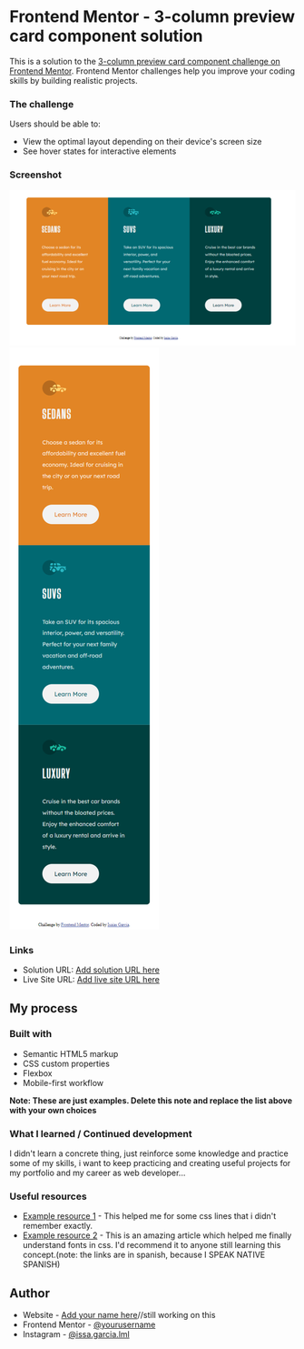# Frontend Mentor - 3-column preview card component solution

This is a solution to the [3-column preview card component challenge on Frontend Mentor](https://www.frontendmentor.io/challenges/3column-preview-card-component-pH92eAR2-). Frontend Mentor challenges help you improve your coding skills by building realistic projects. 

### The challenge

Users should be able to:

- View the optimal layout depending on their device's screen size
- See hover states for interactive elements

### Screenshot

![](./desktop-capture.png)
![](./smart-capture.png)

### Links

- Solution URL: [Add solution URL here](https://your-solution-url.com)
- Live Site URL: [Add live site URL here](https://your-live-site-url.com)

## My process

### Built with

- Semantic HTML5 markup
- CSS custom properties
- Flexbox
- Mobile-first workflow


**Note: These are just examples. Delete this note and replace the list above with your own choices**

### What I learned / Continued development
  I didn't learn a concrete thing, just reinforce some knowledge and practice some of my skills, i want to keep practicing and creating useful projects for my portfolio and my career as web developer...

### Useful resources

- [Example resource 1](https://lenguajecss.com/css/) - This helped me for some css lines that i didn't remember exactly.
- [Example resource 2](https://www.mclibre.org/consultar/amaya/css/css-fuentes-web.html) - This is an amazing article which helped me finally understand fonts in css. I'd recommend it to anyone still learning this concept.(note: the links are in spanish, because I SPEAK NATIVE SPANISH)


## Author

- Website - [Add your name here](https://www.your-site.com)//still working on this
- Frontend Mentor - [@yourusername](https://www.frontendmentor.io/profile/yourusername)
- Instagram - [@issa.garcia.lml](https://www.instagram.com/issa.garcia.lml)


